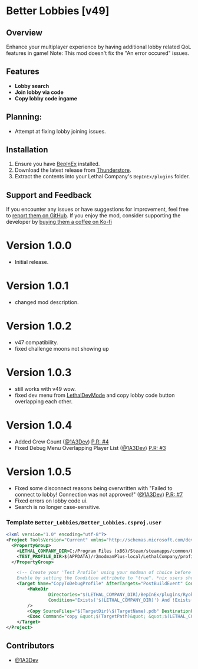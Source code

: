 # Better Lobbies [v49]

## Overview

Enhance your multiplayer experience by having additional lobby related QoL features in game!
Note: This mod doesn't fix the "An error occured" issues.

## Features

- **Lobby search**
- **Join lobby via code**
- **Copy lobby code ingame**

## Planning:
- Attempt at fixing lobby joining issues.

## Installation

1. Ensure you have [BepInEx](https://thunderstore.io/c/lethal-company/p/BepInEx/BepInExPack/) installed.
2. Download the latest release from [Thunderstore](https://thunderstore.io/c/lethal-company/p/Ryokune/Better_Lobbies/).
3. Extract the contents into your Lethal Company's `BepInEx/plugins` folder.

## Support and Feedback

If you encounter any issues or have suggestions for improvement, feel free to [report them on GitHub](https://github.com/VisualError/Better-Lobbies/issues). If you enjoy the mod, consider supporting the developer by [buying them a coffee on Ko-fi](https://ko-fi.com/ryokune) 


# Version 1.0.0
- Initial release.
# Version 1.0.1
- changed mod description.
# Version 1.0.2
- v47 compatibility.
- fixed challenge moons not showing up
# Version 1.0.3
- still works with v49 wow.
- fixed dev menu from [LethalDevMode](https://thunderstore.io/c/lethal-company/p/megumin/LethalDevMode/) and copy lobby code button overlapping each other.
# Version 1.0.4
- Added Crew Count ([@1A3Dev](https://github.com/1A3Dev)) [P.R: #4](https://github.com/VisualError/Better-Lobbies/pull/4)
- Fixed Debug Menu Overlapping Player List ([@1A3Dev](https://github.com/1A3Dev)) [P.R: #3](https://github.com/VisualError/Better-Lobbies/pull/3)
# Version 1.0.5
- Fixed some disconnect reasons being overwritten with "Failed to connect to lobby! Connection was not approved!" ([@1A3Dev](https://github.com/1A3Dev)) [P.R: #7](https://github.com/VisualError/Better-Lobbies/pull/7)
- Fixed errors on lobby code ui.
- Search is no longer case-sensitive.

### Template `Better_Lobbies/Better_Lobbies.csproj.user`
```xml
<?xml version="1.0" encoding="utf-8"?>
<Project ToolsVersion="Current" xmlns="http://schemas.microsoft.com/developer/msbuild/2003">
  <PropertyGroup>
    <LETHAL_COMPANY_DIR>C:/Program Files (x86)/Steam/steamapps/common/Lethal Company</LETHAL_COMPANY_DIR>
    <TEST_PROFILE_DIR>$(APPDATA)/r2modmanPlus-local/LethalCompany/profiles/TestBetterLobbies</TEST_PROFILE_DIR>
  </PropertyGroup>

    <!-- Create your 'Test Profile' using your modman of choice before enabling this. 
    Enable by setting the Condition attribute to "true". *nix users should switch out `copy` for `cp`. -->
    <Target Name="CopyToDebugProfile" AfterTargets="PostBuildEvent" Condition="true">
		<MakeDir
                Directories="$(LETHAL_COMPANY_DIR)/BepInEx/plugins/Ryokune-BetterLobbies"
                Condition="Exists('$(LETHAL_COMPANY_DIR)') And !Exists('$(LETHAL_COMPANY_DIR)/BepInEx/plugins/Ryokune-Better_Lobbies')"
        />
		<Copy SourceFiles="$(TargetDir)\$(TargetName).pdb" DestinationFolder="$(LETHAL_COMPANY_DIR)/BepInEx/plugins/Ryokune-Better_Lobbies" />
		<Exec Command="copy &quot;$(TargetPath)&quot; &quot;$(LETHAL_COMPANY_DIR)/BepInEx/plugins/Ryokune-Better_Lobbies/&quot;" />
	</Target>
</Project>
```

## Contributors
- [@1A3Dev](https://github.com/1A3Dev)

